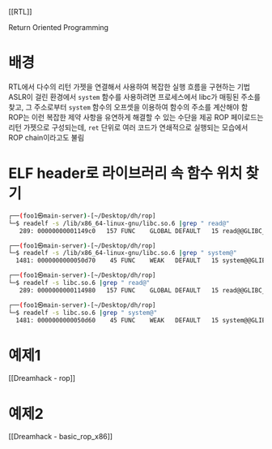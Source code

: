 [[RTL]]

Return Oriented Programming
# 배경
RTL에서 다수의 리턴 가젯을 연결해서 사용하여 복잡한 실행 흐름을 구현하는 기법
ASLR이 걸린 환경에서 `system` 함수를 사용하려면 프로세스에서 libc가 매핑된 주소를 찾고, 그 주소로부터 `system` 함수의 오프셋을 이용하여 함수의 주소를 계산해야 함
ROP는 이런 복잡한 제약 사항을 유연하게 해결할 수 있는 수단을 제공
ROP 페이로드는 리턴 가젯으로 구성되는데, `ret` 단위로 여러 코드가 연쇄적으로 실행되는 모습에서 ROP chain이라고도 불림


# ELF header로 라이브러리 속 함수 위치 찾기
```sh
┌──(foo1㉿main-server)-[~/Desktop/dh/rop]
└─$ readelf -s /lib/x86_64-linux-gnu/libc.so.6 |grep " read@"
   289: 00000000001149c0   157 FUNC    GLOBAL DEFAULT   15 read@@GLIBC_2.2.5

┌──(foo1㉿main-server)-[~/Desktop/dh/rop]
└─$ readelf -s /lib/x86_64-linux-gnu/libc.so.6 |grep " system@"
  1481: 0000000000050d70    45 FUNC    WEAK   DEFAULT   15 system@@GLIBC_2.2.5
```

```sh
┌──(foo1㉿main-server)-[~/Desktop/dh/rop]
└─$ readelf -s libc.so.6 |grep " read@"
   289: 0000000000114980   157 FUNC    GLOBAL DEFAULT   15 read@@GLIBC_2.2.5

┌──(foo1㉿main-server)-[~/Desktop/dh/rop]
└─$ readelf -s libc.so.6 |grep " system@"
  1481: 0000000000050d60    45 FUNC    WEAK   DEFAULT   15 system@@GLIBC_2.2.5
```


# 예제1
[[Dreamhack - rop]]

# 예제2
[[Dreamhack - basic_rop_x86]]